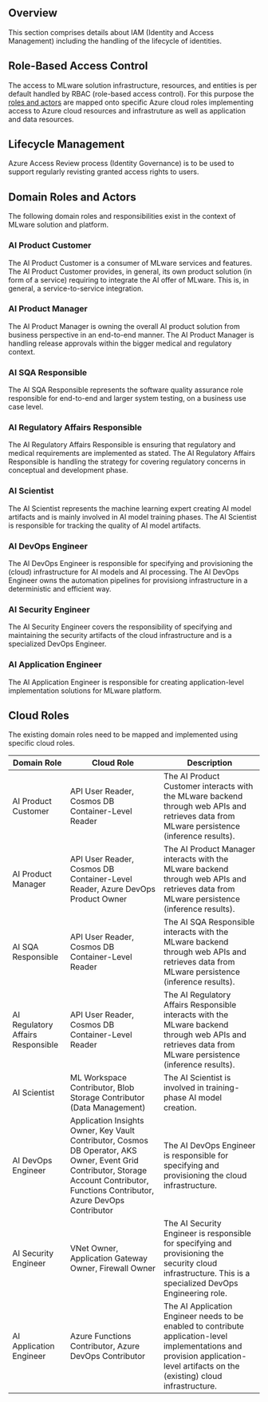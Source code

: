 ## Overview
This section comprises details about IAM (Identity and Access Management) including the handling of the lifecycle of identities.

## Role-Based Access Control
The access to MLware solution infrastructure, resources, and entities is per default handled by RBAC (role-based access control). For this purpose the [roles and actors](#Domain-Roles-and-Actors) are mapped onto specific Azure cloud roles implementing access to Azure cloud resources and infrastruture as well as application and data resources.

## Lifecycle Management
Azure Access Review process (Identity Governance) is to be used to support regularly revisting granted access rights to users. 

## Domain Roles and Actors
The following domain roles and responsibilities exist in the context of MLware solution and platform.

### AI Product Customer
The AI Product Customer is a consumer of MLware services and features. The AI Product Customer provides, in general, its own product solution (in form of a service) requiring to integrate the AI offer of MLware. This is, in general, a service-to-service integration.   

### AI Product Manager
The AI Product Manager is owning the overall AI product solution from business perspective in an end-to-end manner. The AI Product Manager is handling release approvals within the bigger medical and regulatory context. 

### AI SQA Responsible
The AI SQA Responsible represents the software quality assurance role responsible for end-to-end and larger system testing, on a business use case level.

### AI Regulatory Affairs Responsible
The AI Regulatory Affairs Responsible is ensuring that regulatory and medical requirements are implemented as stated. The AI Regulatory Affairs Responsible is handling the strategy for covering regulatory concerns in conceptual and development phase.

### AI Scientist
The AI Scientist represents the machine learning expert creating AI model artifacts and is mainly involved in AI model training phases. The AI Scientist is responsible for tracking the quality of AI model artifacts.

### AI DevOps Engineer
The AI DevOps Engineer is responsible for specifying and provisioning the (cloud) infrastructure for AI models and AI processing. The AI DevOps Engineer owns the automation pipelines for provisiong infrastructure in a deterministic and efficient way.

### AI Security Engineer
The AI Security Engineer covers the responsibility of specifying and maintaining the security artifacts of the cloud infrastructure and is a specialized DevOps Engineer.

### AI Application Engineer
The AI Application Engineer is responsible for creating application-level implementation solutions for MLware platform.

## Cloud Roles
The existing domain roles need to be mapped and implemented using specific cloud roles.


| Domain Role | Cloud Role | Description |
|--|--|--|
| AI Product Customer | API User Reader, Cosmos DB Container-Level Reader | The AI Product Customer interacts with the MLware backend through web APIs and retrieves data from MLware persistence (inference results). |
| AI Product Manager | API User Reader, Cosmos DB Container-Level Reader, Azure DevOps Product Owner | The AI Product Manager interacts with the MLware backend through web APIs and retrieves data from MLware persistence (inference results). |
| AI SQA Responsible | API User Reader, Cosmos DB Container-Level Reader | The AI SQA Responsible interacts with the MLware backend through web APIs and retrieves data from MLware persistence (inference results). |
| AI Regulatory Affairs Responsible | API User Reader, Cosmos DB Container-Level Reader | The AI Regulatory Affairs Responsible interacts with the MLware backend through web APIs and retrieves data from MLware persistence (inference results). |
| AI Scientist | ML Workspace Contributor, Blob Storage Contributor (Data Management) | The AI Scientist is involved in training-phase AI model creation. |
| AI DevOps Engineer | Application Insights Owner, Key Vault Contributor, Cosmos DB Operator, AKS Owner, Event Grid Contributor, Storage Account Contributor, Functions Contributor, Azure DevOps Contributor | The AI DevOps Engineer is responsible for specifying and provisioning the cloud infrastructure. |
| AI Security Engineer | VNet Owner, Application Gateway Owner, Firewall Owner | The AI Security Engineer is responsible for specifying and provisioning the security cloud infrastructure. This is a specialized DevOps Engineering role. |
| AI Application Engineer | Azure Functions Contributor, Azure DevOps Contributor | The AI Application Engineer needs to be enabled to contribute application-level implementations and provision application-level artifacts on the (existing) cloud infrastructure. |


